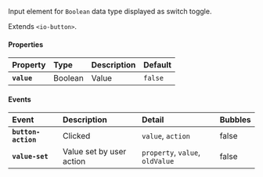 Input element for `Boolean` data type displayed as switch toggle.

Extends `<io-button>`.

<io-element-demo element="io-switch" properties='{"value": true}'></io-element-demo>

#### Properties ####

| Property | Type | Description | Default |
|:---------|:-----|:------------|:--------|
| **`value`** | Boolean | Value | `false` |

#### Events ####

| Event | Description | Detail | Bubbles |
|:------|:------------|:-------|:--------|
| **`button-action`** | Clicked | `value`, `action` | false |
| **`value-set`** | Value set by user action | `property`, `value`, `oldValue` | false |
